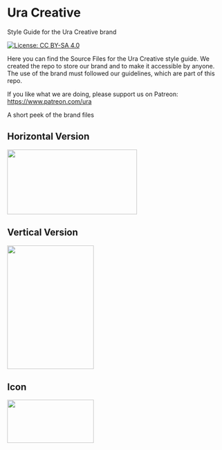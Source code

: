 # Ura Creative

Style Guide for the Ura Creative brand

[![License: CC BY-SA 4.0](https://img.shields.io/badge/License-CC%20BY--SA%204.0-lightgrey.svg)](https://creativecommons.org/licenses/by-sa/4.0/)

Here you can find the Source Files for the Ura Creative style guide. We created the repo to store our brand and to make it accessible by anyone. The use of the brand must followed our guidelines, which are part of this repo.

If you like what we are doing, please support us on Patreon: https://www.patreon.com/ura

A short peek of the brand files

## Horizontal Version

<img src="https://raw.githubusercontent.com/uracreative/style-guide/master/PNG/Logo%20standard%20horizontal.png" width="300" height="150">

## Vertical Version

<img src="https://raw.githubusercontent.com/uracreative/style-guide/master/PNG/Logo%20vertical%20standard.png" width="200" height="286">

## Icon

<img src="https://raw.githubusercontent.com/uracreative/style-guide/master/PNG/icon%20standard.png" width="200" height="100">
